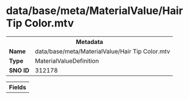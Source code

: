 <h1>data/base/meta/MaterialValue/Hair Tip Color.mtv</h1><table><tr><th colspan="100%">Metadata</th></tr><tr><td><b>Name</b></td><td>data/base/meta/MaterialValue/Hair Tip Color.mtv</td></tr><tr><td><b>Type</b></td><td>MaterialValueDefinition</td></tr><tr><td><b>SNO ID</b></td><td>312178</td></tr></table>

<table><tr><th colspan="100%">Fields</th></tr></table>

